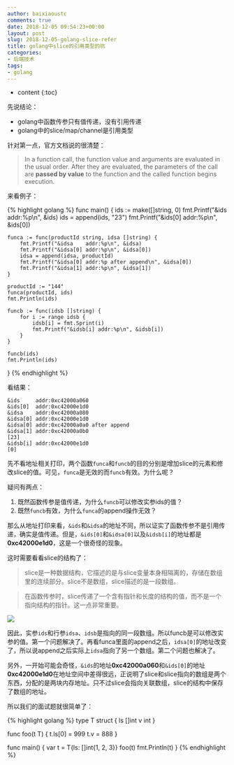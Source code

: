 ```yaml
---
author: baixiaoustc
comments: true
date: 2018-12-05 09:54:23+00:00
layout: post
slug: 2018-12-05-golang-slice-refer
title: golang中slice的引用类型的坑
categories:
- 后端技术
tags:
- golang
---
```


* content 
{:toc}


先说结论：

* golang中函数传参只有值传递，没有引用传递
* golang中的slice/map/channel是引用类型

针对第一点，官方文档说的很清楚：

> In a function call, the function value and arguments are evaluated in the usual order. After they are evaluated, the parameters of the call are **passed by value** to the function and the called function begins execution. 

来看例子：

{% highlight golang %}
func main() {
	ids := make([]string, 0)
	fmt.Printf("&ids     addr:%p\n", &ids)
	ids = append(ids, "23")
	fmt.Printf("&ids[0]  addr:%p\n", &ids[0])
	
	funca := func(productId string, idsa []string) {
		fmt.Printf("&idsa    addr:%p\n", &idsa)
		fmt.Printf("&idsa[0] addr:%p\n", &idsa[0])
		idsa = append(idsa, productId)
		fmt.Printf("&idsa[0] addr:%p after append\n", &idsa[0])
		fmt.Printf("&idsa[1] addr:%p\n", &idsa[1])
	}
	
	productId := "144"
	funca(productId, ids)
	fmt.Println(ids)
	
	funcb := func(idsb []string) {
		for i := range idsb {
			idsb[i] = fmt.Sprint(i)
			fmt.Printf("&idsb[i] addr:%p\n", &idsb[i])
		}
	}
	
	funcb(ids)
	fmt.Println(ids)
}
{% endhighlight %}

看结果：

	&ids     addr:0xc42000a060
	&ids[0]  addr:0xc42000e1d0
	&idsa    addr:0xc42000a080
	&idsa[0] addr:0xc42000e1d0
	&idsa[0] addr:0xc42000a0a0 after append
	&idsa[1] addr:0xc42000a0b0
	[23]
	&idsb[i] addr:0xc42000e1d0
	[0]

先不看地址相关打印，两个函数`funca`和`funcb`的目的分别是增加slice的元素和修改slice的值。可见，`funca`是无效的而`funcb`有效。为什么呢？

疑问有两点：

1. 既然函数传参是值传递，为什么`funcb`可以修改实参ids的值？
2. 既然`funcb`有效，为什么`funca`的append操作无效？

那么从地址打印来看，`&ids`和`&idsa`的地址不同，所以证实了函数传参不是引用传递，确实是值传递。但是，`&ids[0]`和`&idsa[0]`以及`&idsb[i]`的地址都是**0xc42000e1d0**，这是一个很奇怪的现象。

这时需要看看slice的结构了：

> slice是一种数据结构，它描述的是与slice变量本身相隔离的，存储在数组里的连续部分。slice不是数组，slice描述的是一段数组。 

> 在函数传参时，slice传递了一个含有指针和长度的结构的值，而不是一个指向结构的指针。这一点非常重要。

![](http://image99.renyit.com/image/UZRnAnz.png)

因此，实参`ids`和行参`idsa`、`idsb`是指向的同一段数组。所以funcb是可以修改实参的值。第一个问题解决了。再看funca里面的append之后，`idsa[0]`的地址改变了，所以说append之后实际上`idsa`指向了另一个数组。第二个问题也解决了。

另外，一开始可能会奇怪，`&ids`的地址**0xc42000a060**和`&ids[0]`的地址**0xc42000e1d0**在地址空间中差得很远，正说明了slice和slice指向的数组是两个东西，分配的是两块内存地址。只不过slice会指向关联数组，slice的结构中保存了数组的地址。

所以我们的面试题就很简单了：

{% highlight golang %}
type T struct {
	ls []int
	v  int
}
	
func foo(t T) {
	t.ls[0] = 999
	t.v = 888
}
	
func main() {
	var t = T{ls: []int{1, 2, 3}}
	foo(t)
	fmt.Println(t)
}
{% endhighlight %}
